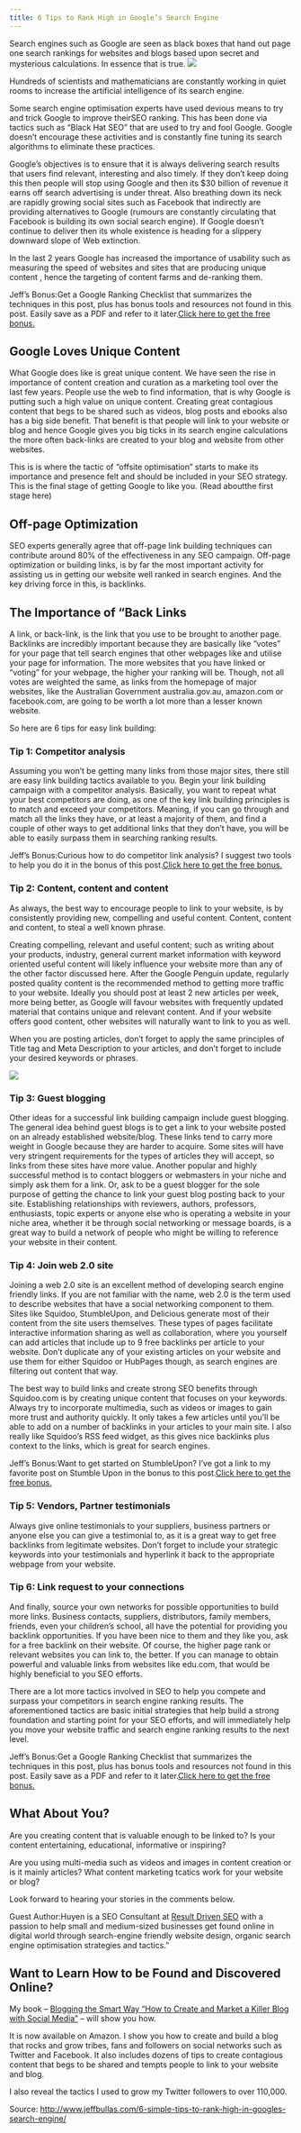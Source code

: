 ```yaml
---
title: 6 Tips to Rank High in Google’s Search Engine 
---
```


Search engines such as Google are seen as black boxes that hand out page one search rankings for websites and blogs based upon secret and mysterious calculations. In essence that is true.
![](http://img2.tuicool.com/QjaYjeM.jpg!web)

Hundreds of scientists and mathematicians are constantly working in quiet rooms to increase the artificial intelligence of its search engine.

Some search engine optimisation experts  have used devious means to try and trick Google to improve theirSEO ranking. This has been done via tactics such as “Black Hat SEO” that are used to try and fool Google. Google doesn’t encourage these activities and is constantly fine tuning its search algorithms to eliminate these practices.

Google’s objectives is to ensure that it is always delivering search results that users find relevant, interesting and also  timely. If they don’t keep doing this then people will stop using Google and then its $30 billion of revenue it earns off search advertising is under threat. Also breathing down its neck are rapidly growing social sites such as Facebook that indirectly are providing alternatives to Google \(rumours are constantly circulating that Facebook is building its own social search engine\). If Google doesn’t continue to deliver then its whole existence is heading for a slippery downward slope of Web extinction.

In the last 2 years Google has increased the importance of usability such as measuring the speed of websites and sites that are producing unique content , hence the targeting of content farms and de-ranking them.

Jeff’s Bonus:Get a Google Ranking Checklist that summarizes the techniques in this post, plus has bonus tools and resources not found in this post. Easily save as a PDF and refer to it later.[Click here to get the free bonus.](https://jeffbullas.leadpages.net/leadbox/141f91a73f72a2%3A14edd9f1ab46dc/5732568548769792/)

## Google Loves Unique Content

What Google does like is great unique content. We have seen the rise in importance of content creation and curation as a marketing tool over the last few years. People use the web to find information, that is why Google is putting such a high value on unique content. Creating great contagious content that begs to be shared such as videos, blog posts and ebooks also has a big side benefit.  That benefit is that people will link to your website or blog and hence Google gives you big ticks in its search engine calculations the more often back-links are created to your blog and website from other websites.

This is is where the tactic of “offsite optimisation” starts to make its importance and presence felt and should be included in your SEO strategy. This is the final stage of getting Google to like you. \(Read aboutthe first stage here\)

## Off-page Optimization

SEO experts generally agree that off-page link building techniques can contribute around 80% of the effectiveness in any SEO campaign. Off-page optimization or building links, is by far the most important activity for assisting us in getting our website well ranked in search engines. And the key driving force in this, is backlinks.

## The Importance of “Back Links

A link, or back-link, is the link that you use to be brought to another page. Backlinks are incredibly important because they are basically like “votes” for your page that tell search engines that other webpages like and utilise your page for information. The more websites that you have linked or “voting” for your webpage, the higher your ranking will be. Though, not all votes are weighted the same, as links from the homepage of major websites, like the Australian Government australia.gov.au, amazon.com or facebook.com, are going to be worth a lot more than a lesser known website.

So here are 6 tips for easy link building:

### Tip 1:  Competitor analysis

Assuming you won’t be getting many links from those major sites, there still are easy link building tactics available to you. Begin your link building campaign with a competitor analysis. Basically, you want to repeat what your best competitors are doing, as one of the key link building principles is to match and exceed your competitors. Meaning, if you can go through and match all the links they have, or at least a majority of them, and find a couple of other ways to get additional links that they don’t have, you will be able to easily surpass them in searching ranking results.

Jeff’s Bonus:Curious how to do competitor link analysis? I suggest two tools to help you do it in the bonus of this post.[Click here to get the free bonus.](https://jeffbullas.leadpages.net/leadbox/141f91a73f72a2%3A14edd9f1ab46dc/5732568548769792/)

### Tip 2: Content, content and content

As always, the best way to encourage people to link to your website, is by consistently providing new, compelling and useful content. Content, content and content, to steal a well known phrase.

Creating compelling, relevant and useful content; such as writing about your products, industry, general current market information with keyword oriented useful content will likely influence your website more than any of the other factor discussed here. After the Google Penguin update, regularly posted quality content is the recommended method to getting more traffic to your website. Ideally you should post at least 2 new articles per week, more being better, as Google will favour websites with frequently updated material that contains unique and relevant content. And if your website offers good content, other websites will naturally want to link to you as well.

When you are posting articles, don’t forget to apply the same principles of Title tag and Meta Description to your articles, and don’t forget to include your desired keywords or phrases.

![](http://img1.tuicool.com/URBjMru.jpg!web)

### Tip 3: Guest blogging

Other ideas for a successful link building campaign include guest blogging. The general idea behind guest blogs is to get a link to your website posted on an already established website/blog. These links tend to carry more weight in Google because they are harder to acquire. Some sites will have very stringent requirements for the types of articles they will accept, so links from these sites have more value. Another popular and highly successful method is to contact bloggers or webmasters in your niche and simply ask them for a link. Or, ask to be a guest blogger for the sole purpose of getting the chance to link your guest blog posting back to your site. Establishing relationships with reviewers, authors, professors, enthusiasts, topic experts or anyone else who is operating a website in your niche area, whether it be through social networking or message boards, is a great way to build a network of people who might be willing to reference your website in their content.

### Tip 4: Join web 2.0 site

Joining a web 2.0 site is an excellent method of developing search engine friendly links. If you are not familiar with the name, web 2.0 is the term used to describe websites that have a social networking component to them. Sites like Squidoo, StumbleUpon, and Delicious generate most of their content from the site users themselves. These types of pages facilitate interactive information sharing as well as collaboration, where you yourself can add articles that include up to 9 free backlinks per article to your website. Don’t duplicate any of your existing articles on your website and use them for either Squidoo or HubPages though, as search engines are filtering out content that way.

The best way to build links and create strong SEO benefits through Squidoo.com is by creating unique content that focuses on your keywords. Always try to incorporate multimedia, such as videos or images to gain more trust and authority quickly. It only takes a few articles until you’ll be able to add on a number of backlinks in your articles to your main site. I also really like Squidoo’s RSS feed widget, as this gives nice backlinks plus context to the links, which is great for search engines.

Jeff’s Bonus:Want to get started on StumbleUpon? I’ve got a link to my favorite post on Stumble Upon in the bonus to this post.[Click here to get the free bonus.](https://jeffbullas.leadpages.net/leadbox/141f91a73f72a2%3A14edd9f1ab46dc/5732568548769792/)

### Tip 5: Vendors, Partner testimonials

Always give online testimonials to your suppliers, business partners or anyone else you can give a testimonial to, as it is a great way to get free backlinks from legitimate websites. Don’t forget to include your strategic keywords into your testimonials and hyperlink it back to the appropriate webpage from your website.

### Tip 6: Link request to your connections

And finally, source your own networks for possible opportunities to build more links. Business contacts, suppliers, distributors, family members, friends, even your children’s school, all have the potential for providing you backlink opportunities. If you have been nice to them and they like you, ask for a free backlink on their website. Of course, the higher page rank or relevant websites you can link to, the better. If you can manage to obtain powerful and valuable links from websites like edu.com, that would be highly beneficial to you SEO efforts.

There are a lot more tactics involved in SEO to help you compete and surpass your competitors in search engine ranking results. The aforementioned tactics are basic initial strategies that help build a strong foundation and starting point for your SEO efforts, and will immediately help you move your website traffic and search engine ranking results to the next level.

Jeff’s Bonus:Get a Google Ranking Checklist that summarizes the techniques in this post, plus has bonus tools and resources not found in this post. Easily save as a PDF and refer to it later.[Click here to get the free bonus.](https://jeffbullas.leadpages.net/leadbox/141f91a73f72a2%3A14edd9f1ab46dc/5732568548769792/)

## What About You?

Are you creating content that is valuable enough to be linked to? Is your content entertaining, educational, informative or inspiring?

Are you using multi-media such as videos and images in content creation or is it mainly articles? What content marketing tcatics work for your website or blog?

Look forward to hearing your stories in the comments below.

Guest Author:Huyen is a SEO Consultant at [Result Driven SEO](http://resultdrivenseo.com.au/) with a passion to help small and medium-sized businesses get found online in digital world through search-engine friendly website design, organic search engine optimisation strategies and tactics.” 

## Want to Learn How to be Found and Discovered Online?

My book – [Blogging the Smart Way “How to Create and Market a Killer Blog with Social Media”](http://www.jeffbullas.com/blogging-the-smart-way-how-to-create-and-market-a-killer-blog-with-social-media-book/) – will show you how.

It is now available on Amazon. I show you how to create and build a blog that rocks and grow tribes, fans and followers on social networks such as Twitter and Facebook. It also includes dozens of tips to create contagious content that begs to be shared and tempts people to link to your website and blog.

I also reveal the tactics I used to grow my Twitter followers to over 110,000.

Source:  http://www.jeffbullas.com/6-simple-tips-to-rank-high-in-googles-search-engine/
